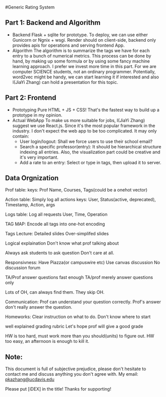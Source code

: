 #Generic Rating System
## Part 1: Backend and Algorithm
+ Backend
Flask + sqlite for prototype. To deploy, we can use either Gunicorn or Ngnix + wsgi.
Render should on client-side, backend only provides apis for operations and serving frontend App.
+ Algorithm
The algorithm is to summarize the tags we have for each entry to a bunch of numerical metrics.
This process can be done by hand, by making up some formula or by using some fancy machine learning approach.
I prefer we invest more time in this part. For we are computer SCIENCE students, not an ordinary programmer.
Potentially, word2vec might be handy, we can start learning it if interested and also I(JiaYi Zhang) can hold a presentation for this topic.

## Part 2: Frontend
+ Prototyping
Pure HTML + JS + CSS! That's the fastest way to build up a prototype in my opinion.
+ Actual WebApp
To make us more suitable for jobs, I(JiaYi Zhang) suggest we use React.js. Since it's the most popular framework in the industry. I don't expect the web app to be too complicated. It may only contain:
	* User login/logout: Shall we force users to use their school email?
	* Search a specific professor(entry): It should be hierarchical structure indexing all entries. Also, the visualization part could be creative and it's very important.
	* Add a rate to an entry: Select or type in tags, then upload it to server.
## Data Orgnization
Prof table:
keys: Prof Name, Courses, Tags(could be a onehot vector)

Action table:
Simply log all actions
keys: User, Status(active, deprecated), Timestamp, Action, args

Logs table:
Log all requests
User, Time, Operation

TAG MAP:
Encode all tags into one-hot encoding

Tags
Lecture:
Detailed slides
Over-simplifed slides

Logical explaination
Don't know what prof talking about

Always ask students to ask question
Don't care at all.

Responsivness:
Have Piazza(or campuswire etc)
Use canvas discussion
No discussion forum

TA/Prof answer questions fast enough
TA/prof merely answer questions only

Lots of OH, can always find them.
They skip OH.

Communication:
Prof can understand your question correctly.
Prof's answer don't really answer the question.

Homeworks:
Clear instruction on what to do.
Don't know where to start

well explained grading rubric
Let's hope prof will give a good grade

HW is too hard, must work more than you should(units) to figure out.
HW too easy, an afternoon is enough to kill it.

## Note:
This document is full of subjective prejudice, please don't hesitate to contact me and discuss anything you don't agree with.
My email: pkazhang@ucdavis.edu

Please put [iDEX] in the title! Thanks for supporting!